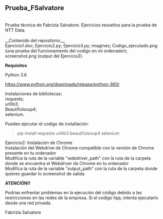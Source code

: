 ## __Prueba_FSalvatore__ ##  
  <br>   
Prueba técnica de Fabrizia Salvatore. Ejercicios resueltos para la prueba de NTT Data.
  <br>       
  <br>         
__Contenido del repositorio:__    
<br>            
Ejercicio1.doc;  
Ejercicio2.py;  
Ejercicio3.py;  
imagines;  
Codigo_ejecutado.png (una prueba del funcionamento del codigo en mi ordenador);  
screenshot.png (output del Ejercicio2).   
      
             
__Requisitos__  
            
Python 3.6  
        
https://www.python.org/downloads/release/python-360/  
         
              
Instalaciones de bibliotecas:  
requests;  
urllib3;  
Beautifulsoup4;   
selenium.  
  	          
Puedes ejecutar el codigo de installación:   
       		
>pip install requests urllib3 beautifulsoup4 selenium  
        
Ejercicio2: 
Instalación de Chrome  
Instalación del Webdrive de Chrome compatible con la versión de Chrome presente en tu ordenador   
Modifica la ruta de la variable "webdriver_path" con la ruta de la carpeta donde se encuentra el Webdriver de Chrome en tu ordenador  
Modifica la ruta de la variable "output_path" con la ruta de la carpeta donde quieres guardar lo screenshot de salida  

	       
__ATENCIÓN!!__  
          
Podrías enfrentar problemas en la ejecución del código debido a las restricciones en las redes de la empresa. Si el codigo faja, 
intenta ejecutarlo desde una red privada.   
          
Fabrizia Salvatore
